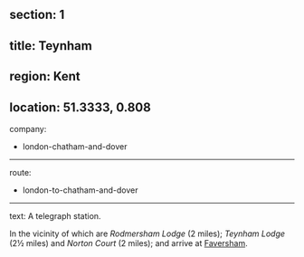section: 1
----
title: Teynham
----
region: Kent
----
location: 51.3333, 0.808
----
company:
- london-chatham-and-dover
----
route:
- london-to-chatham-and-dover
----
text: A telegraph station.

In the vicinity of which are *Rodmersham Lodge* (2 miles); *Teynham Lodge* (2½ miles) and *Norton Court* (2 miles); and arrive at [Faversham](/stations/faversham).
